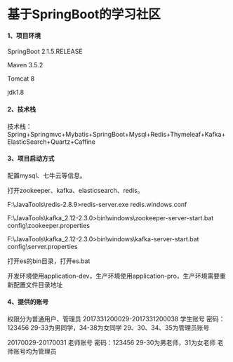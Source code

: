 # 基于SpringBoot的学习社区

#### 1、项目环境

SpringBoot 2.1.5.RELEASE

Maven 3.5.2

Tomcat 8

jdk1.8

#### 2、技术栈

技术栈：Spring+Springmvc+Mybatis+SpringBoot+Mysql+Redis+Thymeleaf+Kafka+ElasticSearch+Quartz+Caffine

#### 3、项目启动方式

配置mysql、七牛云等信息。

打开zookeeper、kafka、elasticsearch、redis。



F:\JavaTools\redis-2.8.9>redis-server.exe redis.windows.conf

F:\JavaTools\kafka_2.12-2.3.0>bin\windows\zookeeper-server-start.bat config\zookeeper.properties

F:\JavaTools\kafka_2.12-2.3.0>bin\windows\kafka-server-start.bat config\server.properties

打开es的bin目录，打开es.bat

开发环境使用application-dev，生产环境使用application-pro，生产环境需要重新配置文件目录地址

#### 4、提供的账号
权限分为普通用户、管理员
2017331200029-2017331200038 学生账号  密码：123456
29-33为男同学，34-38为女同学
29、30、34、35为管理员账号

20170029-20170031 老师账号  密码：123456
29-30为男老师，31为女老师
老师账号均为管理员